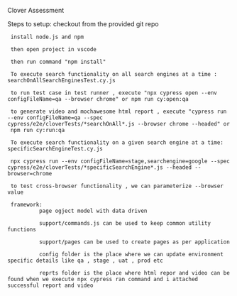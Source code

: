 Clover Assessment

Steps to setup:
     checkout from the provided git repo

     install node.js and npm

     then open project in vscode

     then run command "npm install"
     
     To execute search functionality on all search engines at a time : searchOnAllSearchEnginesTest.cy.js

     to run test case in test runner , execute "npx cypress open --env configFileName=qa --browser chrome" or npm run cy:open:qa

     to generate video and mochawesome html report , execute "cypress run --env configFileName=qa --spec cypress/e2e/cloverTests/*searchOnAll*.js --browser chrome --headed" or 
     npm run cy:run:qa

     To execute search functionality on a given search engine at a time: specificSearchEngineTest.cy.js

     npx cypress run --env configFileName=stage,searchengine=google --spec cypress/e2e/cloverTests/*specificSearchEngine*.js --headed --browser=chrome

     to test cross-browser functionality , we can parameterize --browser value 

     framework:
              page ogject model with data driven

              support/commands.js can be used to keep common utility functions

              support/pages can be used to create pages as per application

              config folder is the place where we can update environment specific details like qa , stage , uat , prod etc

              reprts folder is the place where html repor and video can be found when we execute npx cypress ran command and i attached successful report and video

              



